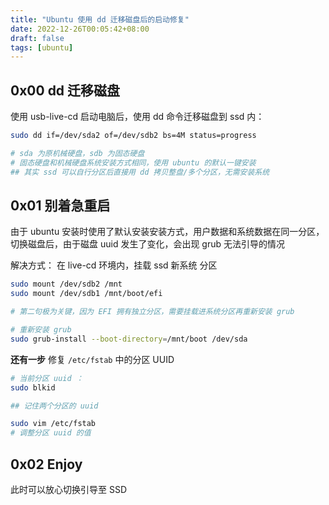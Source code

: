 ```yaml
---
title: "Ubuntu 使用 dd 迁移磁盘后的启动修复"
date: 2022-12-26T00:05:42+08:00
draft: false
tags: [ubuntu]
---
```


## 0x00 dd 迁移磁盘
使用 usb-live-cd 启动电脑后，使用 dd 命令迁移磁盘到 ssd 内：
```bash
sudo dd if=/dev/sda2 of=/dev/sdb2 bs=4M status=progress

# sda 为原机械硬盘，sdb 为固态硬盘
# 固态硬盘和机械硬盘系统安装方式相同，使用 ubuntu 的默认一键安装
## 其实 ssd 可以自行分区后直接用 dd 拷贝整盘/多个分区，无需安装系统 
```

## 0x01 别着急重启
由于 ubuntu 安装时使用了默认安装安装方式，用户数据和系统数据在同一分区，切换磁盘后，由于磁盘 uuid 发生了变化，会出现 grub 无法引导的情况

解决方式：
在 live-cd 环境内，挂载 ssd 新系统 分区
```bash
sudo mount /dev/sdb2 /mnt
sudo mount /dev/sdb1 /mnt/boot/efi

# 第二句极为关键，因为 EFI 拥有独立分区，需要挂载进系统分区再重新安装 grub

# 重新安装 grub
sudo grub-install --boot-directory=/mnt/boot /dev/sda

```

**还有一步** 修复 `/etc/fstab` 中的分区 UUID

```bash
# 当前分区 uuid ：
sudo blkid

## 记住两个分区的 uuid

sudo vim /etc/fstab
# 调整分区 uuid 的值

```

## 0x02 Enjoy
此时可以放心切换引导至 SSD